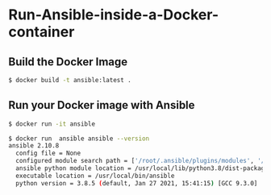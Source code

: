 # Run-Ansible-inside-a-Docker-container

## Build the Docker Image
```sh
$ docker build -t ansible:latest .
```
## Run your Docker image with Ansible
```sh
$ docker run -it ansible
```
```sh
$ docker run  ansible ansible --version
ansible 2.10.8
  config file = None
  configured module search path = ['/root/.ansible/plugins/modules', '/usr/share/ansible/plugins/modules']
  ansible python module location = /usr/local/lib/python3.8/dist-packages/ansible
  executable location = /usr/local/bin/ansible
  python version = 3.8.5 (default, Jan 27 2021, 15:41:15) [GCC 9.3.0]
```
